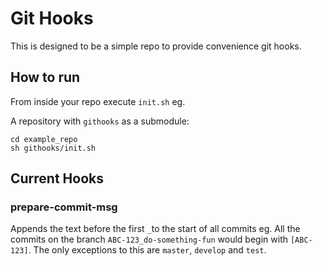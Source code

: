 # Git Hooks

This is designed to be a simple repo to provide convenience git hooks.

## How to run
From inside your repo execute `init.sh` eg.

A repository with `githooks` as a submodule:

```
cd example_repo
sh githooks/init.sh
```

## Current Hooks
### prepare-commit-msg

Appends the text before the first `_`to the start of all commits eg.
All the commits on the branch `ABC-123_do-something-fun` would begin with `[ABC-123]`.
The only exceptions to this are `master`, `develop` and `test`.
